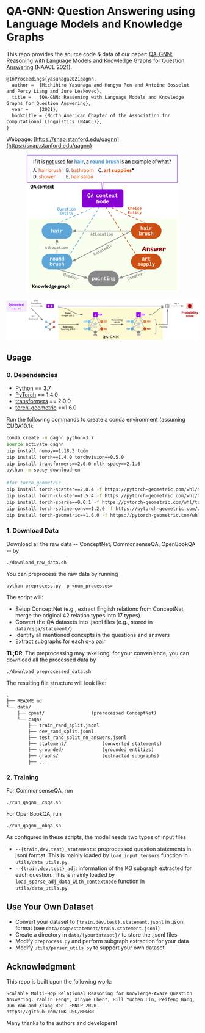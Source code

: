 # QA-GNN: Question Answering using Language Models and Knowledge Graphs

This repo provides the source code & data of our paper: [QA-GNN: Reasoning with Language Models and Knowledge Graphs for Question Answering](https://arxiv.org/abs/2104.06378) (NAACL 2021).
```
@InProceedings{yasunaga2021qagnn,
  author =  {Michihiro Yasunaga and Hongyu Ren and Antoine Bosselut and Percy Liang and Jure Leskovec},
  title =   {QA-GNN: Reasoning with Language Models and Knowledge Graphs for Question Answering},
  year =    {2021},  
  booktitle = {North American Chapter of the Association for Computational Linguistics (NAACL)},  
}
```
Webpage: [https://snap.stanford.edu/qagnn](https://snap.stanford.edu/qagnn)
<p align="center">
  <img src="./figs/task.png" width="400" title="Question answering task" alt="">
</p>
<p align="center">
  <img src="./figs/overview.png" width="1000" title="Overview of QA-GNN" alt="">
</p>


## Usage
### 0. Dependencies

- [Python](<https://www.python.org/>) == 3.7
- [PyTorch](<https://pytorch.org/get-started/locally/>) == 1.4.0
- [transformers](<https://github.com/huggingface/transformers/tree/v2.0.0>) == 2.0.0
- [torch-geometric](https://pytorch-geometric.readthedocs.io/) ==1.6.0

Run the following commands to create a conda environment (assuming CUDA10.1):
```bash
conda create -n qagnn python=3.7
source activate qagnn
pip install numpy==1.18.3 tqdm
pip install torch==1.4.0 torchvision==0.5.0
pip install transformers==2.0.0 nltk spacy==2.1.6
python -m spacy download en

#for torch-geometric
pip install torch-scatter==2.0.4 -f https://pytorch-geometric.com/whl/torch-1.4.0+cu101.html
pip install torch-cluster==1.5.4 -f https://pytorch-geometric.com/whl/torch-1.4.0+cu101.html
pip install torch-sparse==0.6.1 -f https://pytorch-geometric.com/whl/torch-1.4.0+cu101.html
pip install torch-spline-conv==1.2.0 -f https://pytorch-geometric.com/whl/torch-1.4.0+cu101.html
pip install torch-geometric==1.6.0 -f https://pytorch-geometric.com/whl/torch-1.4.0+cu101.html
```


### 1. Download Data

Download all the raw data -- ConceptNet, CommonsenseQA, OpenBookQA -- by
```
./download_raw_data.sh
```

You can preprocess the raw data by running
```
python preprocess.py -p <num_processes>
```
The script will:
* Setup ConceptNet (e.g., extract English relations from ConceptNet, merge the original 42 relation types into 17 types)
* Convert the QA datasets into .jsonl files (e.g., stored in `data/csqa/statement/`)
* Identify all mentioned concepts in the questions and answers
* Extract subgraphs for each q-a pair

**TL;DR**. The preprocessing may take long; for your convenience, you can download all the processed data by
```
./download_preprocessed_data.sh
```

The resulting file structure will look like:

```plain
.
├── README.md
└── data/
    ├── cpnet/                 (prerocessed ConceptNet)
    └── csqa/
        ├── train_rand_split.jsonl
        ├── dev_rand_split.jsonl
        ├── test_rand_split_no_answers.jsonl
        ├── statement/             (converted statements)
        ├── grounded/              (grounded entities)
        ├── graphs/                (extracted subgraphs)
        ├── ...
```

### 2. Training
For CommonsenseQA, run
```
./run_qagnn__csqa.sh
```
For OpenBookQA, run
```
./run_qagnn__obqa.sh
```
As configured in these scripts, the model needs two types of input files
* `--{train,dev,test}_statements`: preprocessed question statements in jsonl format. This is mainly loaded by `load_input_tensors` function in `utils/data_utils.py`.
* `--{train,dev,test}_adj`: information of the KG subgraph extracted for each question. This is mainly loaded by `load_sparse_adj_data_with_contextnode` function in `utils/data_utils.py`.



## Use Your Own Dataset
- Convert your dataset to  `{train,dev,test}.statement.jsonl`  in .jsonl format (see `data/csqa/statement/train.statement.jsonl`)
- Create a directory in `data/{yourdataset}/` to store the .jsonl files
- Modify `preprocess.py` and perform subgraph extraction for your data
- Modify `utils/parser_utils.py` to support your own dataset


## Acknowledgment
This repo is built upon the following work:
```
Scalable Multi-Hop Relational Reasoning for Knowledge-Aware Question Answering. Yanlin Feng*, Xinyue Chen*, Bill Yuchen Lin, Peifeng Wang, Jun Yan and Xiang Ren. EMNLP 2020.
https://github.com/INK-USC/MHGRN
```
Many thanks to the authors and developers!
